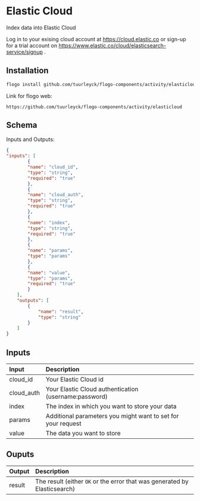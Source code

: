 # Elastic Cloud

Index data into Elastic Cloud

Log in to your exising cloud account at https://cloud.elastic.co or sign-up for a trial account on https://www.elastic.co/cloud/elasticsearch-service/signup .

## Installation

```bash
flogo install github.com/tuurleyck/flogo-components/activity/elasticloud
```
Link for flogo web:
```
https://github.com/tuurleyck/flogo-components/activity/elasticloud
```

## Schema
Inputs and Outputs:

```json
{
"inputs": [
        {
        "name": "cloud_id",
        "type": "string",
        "required": "true"
        },
        {
        "name": "cloud_auth",
        "type": "string",
        "required": "true"
        },
        {
        "name": "index",
        "type": "string",
        "required": "true"
        },
        {
        "name": "params",
        "type": "params"
        },
        {
        "name": "value",
        "type": "params",
        "required": "true"
        }
    ],
    "outputs": [
        {
            "name": "result",
            "type": "string"
        }
    ]
}
```
## Inputs
| Input       | Description                                                                |
|:------------|:---------------------------------------------------------------------------|
| cloud_id    | Your Elastic Cloud id                                                      |
| cloud_auth  | Your Elastic Cloud authentication (username:password)                      |
| index       | The index in which you want to store your data                             |
| params      | Additional parameters you might want to set for your request               |
| value       | The data you want to store                                                 |

## Ouputs
| Output      | Description                                                                |
|:------------|:---------------------------------------------------------------------------|
| result      | The result (either `OK` or the error that was generated by Elasticsearch)  |